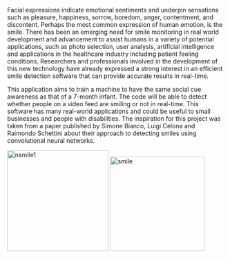 Facial expressions indicate emotional sentiments and underpin sensations such as pleasure, happiness, sorrow, boredom, anger, contentment, and discontent. Perhaps the most common expression of human emotion, is the smile. There has been an emerging need for smile monitoring in real world development and advancement to assist humans in a variety of potential applications, such as photo selection, user analysis, artificial intelligence and applications in the healthcare industry including patient feeling conditions. Researchers and professionals involved in the development of this new technology have already expressed a strong interest in an efficient smile detection software that can provide accurate results in real-time.

This application aims to train a machine to have the same social cue awareness as that of a 7-month infant. The code will be able to detect whether people on a video feed are smiling or not in real-time. This software has many real-world applications and could be useful to small businesses and people with disabilities. The inspiration for this project was taken from a paper published by Simone Bianco, Luigi Celona and Raimondo Schettini about their approach to detecting smiles using convolutional neural networks.

<img width="234" alt="nsmile1" src="https://user-images.githubusercontent.com/47064881/188987005-5cd045a7-409c-43fa-b44b-612a3e7408dd.png"> <img width="219" alt="smile" src="https://user-images.githubusercontent.com/47064881/188987093-249dbd86-ba72-494a-9960-11c522758d31.png">


